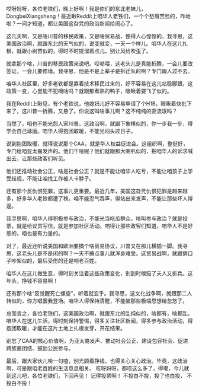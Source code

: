 哎呀妈呀，各位老铁们，晚上好啊！我是你们的东北老妹儿，DongbeiXiangsheng！最近瞅Reddit上咱华人老铁们，一个个愁眉苦脸的，咋地啦？一问才知道，都让美国这旮旯的政治新闻给闹心了。

这几天啊，又是啥川普的移民政策，又是啥贸易战，整得人心惶惶的。我寻思，这美国政治啊，就跟东北的天气似的，说变就变，一天一个样儿。咱华人在这儿扎根，就跟小树苗似的，得时不时提溜着点儿，别让风给吹歪了。

就拿那个啥，川普的移民政策来说吧。哎呦喂，这老头儿是真能折腾，一会儿要改签证，一会儿要修墙。我寻思，他是不是上辈子是拆迁队的啊？专门跟人过不去。

咱华人社区里，好多老铁都是靠着技术移民过来的，好不容易在这儿站稳脚跟，这政策一变，心里能不犯嘀咕吗？就跟那煮熟的鸭子，眼瞅着要飞了似的。

我在Reddit上瞅见，有个老铁说，他媳妇儿好不容易申请了个H1B，眼瞅着快批下来了，这川普一折腾，又悬了。你说这叫啥事儿啊？这不纯纯的耍流氓吗？

当然了，咱也不能光怨人家川普。这政治啊，就跟下象棋似的，你一步我一步，得学会自己琢磨。咱华人得抱团取暖，不能光闷头过日子。

说到抱团取暖，就得说说那个CAA，就是华人权益促进会。这组织啊，整挺好，专门给咱亚太裔发声的。他们干啥呢？他们就跟那大喇叭似的，把咱华人的诉求喊出去，让那些政客们听见。

他们还推动社会公正，啥是社会公正？就是不能让咱华人吃亏，不能让咱孩子上学受歧视，不能让咱找工作被人卡脖子。

还有那个反仇恨犯罪，这事儿更重要。最近几年，美国这旮旯仇恨犯罪是越来越多，好多华人老铁都遭了秧。咱不能忍气吞声，得站出来发声，不能让那些坏人得逞。

我寻思啊，咱华人得积极参与政治，不能光当吃瓜群众。啥叫参与政治？就是投票，就是给议员写信，就是参加社区活动。咱得让那些政客们知道，咱华人不是好惹的，咱也是有力量的。

对了，最近还听说美国和欧洲要搞个啥贸易协议，川普又在那儿横插一脚。我寻思，这老头儿是不是闲的啊？一天不搞点事儿就浑身难受。这贸易战啊，就跟俩口子吵架似的，最后受伤的还是咱老百姓。

咱华人在这儿做生意，得时刻关注着这些政策变化，别到时候赔了夫人又折兵。这年头，挣钱不容易啊！

还有那个啥“反觉醒死亡螺旋”，听着就玄乎。我寻思，这文化战争啊，就跟那二人转似的，你方唱罢我登场。咱华人得保持清醒，不能被那些极端思想给忽悠了。

总而言之，各位老铁们，这美国政治啊，就跟东北的乱炖似的，啥都有，啥都乱。咱华人在这儿生活，得时刻保持警惕，得多关注社区新闻，得多参与政治活动，得抱团取暖，才能在这片土地上扎根发芽，开花结果。

别忘了CAA的核心价值啊，为亚太裔发声、推动社会公正、建设包容社会、促进跨族裔团结、鼓励公民参与。

最后，跟大家伙儿唠一句嗑，别光顾着挣钱，也得关心关心政治。毕竟，这政治啊，可是跟咱老百姓的生活息息相关。 哎呀妈呀，都唠这么多了，得嘞，今儿就到这儿吧，各位老铁们，下回再见！ 记得投票啊！ 不投白不投，投了也白投， 不投白不投！